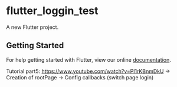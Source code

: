 # flutter_loggin_test

A new Flutter project.

## Getting Started

For help getting started with Flutter, view our online
[documentation](https://flutter.io/).

Tutorial part5: https://www.youtube.com/watch?v=Pl1rKBnmDkU
  -> Creation of rootPage
  -> Config callbacks (switch page login)